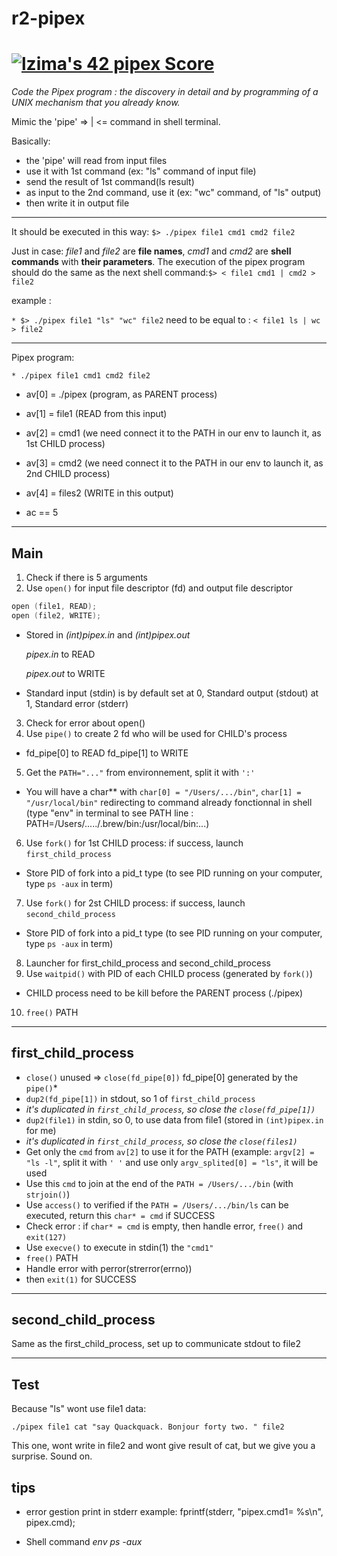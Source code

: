 # r2-pipex
# [![lzima's 42 pipex Score](https://badge42.vercel.app/api/v2/cl1nk4f8f004009lb75fyii0c/project/2455829)](https://github.com/JaeSeoKim/badge42)
*Code the Pipex program : the discovery in detail and by programming of a 
UNIX mechanism that you already know.*

Mimic the 'pipe' => | <= command in shell terminal.

Basically: 

* the 'pipe' will read from input files
* use it with 1st command (ex: "ls" command of input file)
* send the result of 1st command(ls result) 
* as input to the 2nd command, use it (ex: "wc" command, of "ls" output)
* then write it in output file

__________________

It should be executed in this way: ```$> ./pipex file1 cmd1 cmd2 file2```

Just in case: *file1* and *file2* are **file names**, *cmd1* and *cmd2* are **shell commands**
with **their parameters**. The execution of the pipex program should do the same
as the next shell command:```$> < file1 cmd1 | cmd2 > file2```

example :

```* $> ./pipex file1 "ls" "wc" file2``` need to be equal to :
```< file1 ls | wc > file2```
__________________
Pipex program:
```
* ./pipex file1 cmd1 cmd2 file2
```
* av[0] = ./pipex (program, as PARENT process)
* av[1] = file1 (READ from this input)
* av[2] = cmd1 (we need connect it to the PATH in our env to launch it, as 1st CHILD process)
* av[3] = cmd2 (we need connect it to the PATH in our env to launch it, as 2nd CHILD process)
* av[4] = files2 (WRITE in this output)

* ac == 5

__________________

## Main

1. Check if there is 5 arguments
2. Use ```open()``` for input file descriptor (fd) and output file descriptor  
```C
open (file1, READ);
open (file2, WRITE);
```
* Stored in *(int)pipex.in* and *(int)pipex.out* 
  
  *pipex.in*  to READ
  
  *pipex.out* to WRITE 

* Standard input (stdin) is by default set at 0, Standard output (stdout) at 1, Standard error (stderr)
3. Check for error about open()
4. Use ```pipe()``` to create 2 fd who will be used for CHILD's process
* fd_pipe[0] to READ fd_pipe[1] to WRITE
5. Get the ```PATH="..."``` from environnement, split it with ```':'```
* You will have a char** with ```char[0] = "/Users/.../bin"```, ```char[1] = "/usr/local/bin"``` redirecting to command already fonctionnal in shell (type "env" in terminal to see PATH line : PATH=/Users/...../.brew/bin:/usr/local/bin:...)
6. Use ```fork()``` for 1st CHILD process: if success, launch ```first_child_process```
* Store PID of fork into a pid_t type (to see PID running on your computer, type ```ps -aux``` in term)
7. Use ```fork()``` for 2st CHILD process: if success, launch ```second_child_process```
* Store PID of fork into a pid_t type (to see PID running on your computer, type ```ps -aux``` in term)
8. Launcher for first_child_process and second_child_process
9. Use ```waitpid()``` with PID of each CHILD process (generated by ```fork()```)
* CHILD process need to be kill before the PARENT process (./pipex)
10. ```free()``` PATH
______________

## first_child_process

* ```close()``` unused => ```close(fd_pipe[0])``` fd_pipe[0] generated by the ```pipe()```*
* ```dup2(fd_pipe[1])``` in stdout, so 1 of ```first_child_process``` 
* *it's duplicated in ```first_child_process```, so close the ```close(fd_pipe[1])```*
* ```dup2(file1)``` in stdin, so 0, to use data from file1 (stored in ```(int)pipex.in``` for me)
* *it's duplicated in ```first_child_process```, so close the ```close(files1)```*
* Get only the ```cmd``` from ```av[2]``` to use it for the PATH (example: ```argv[2] = "ls -l"```, split it with ```' '``` and use only ```argv_splited[0] = "ls"```, it will be used 
* Use this ```cmd``` to join at the end of the ```PATH = /Users/.../bin``` (with ```strjoin()```)
* Use ```access()``` to verified if the ```PATH = /Users/.../bin/ls``` can be executed, return this ```char* = cmd``` if SUCCESS
* Check error : if ```char* = cmd``` is empty, then handle error, ```free()``` and ```exit(127)```
* Use ```execve()``` to execute in stdin(1) the ```"cmd1"```
* ```free()``` PATH
* Handle error with perror(strerror(errno))
* then ```exit(1)``` for SUCCESS

__________________

## second_child_process

Same as the first_child_process, set up to communicate stdout to file2

__________________

## Test

Because "ls" wont use file1 data:

```./pipex file1 cat "say Quackquack. Bonjour forty two. " file2```

This one, wont write in file2 and wont give result of cat, but we give you a surprise. Sound on.

## tips

* error gestion print in stderr 
example: fprintf(stderr, "pipex.cmd1= %s\n", pipex.cmd);

* Shell command
*env*
*ps -aux*

